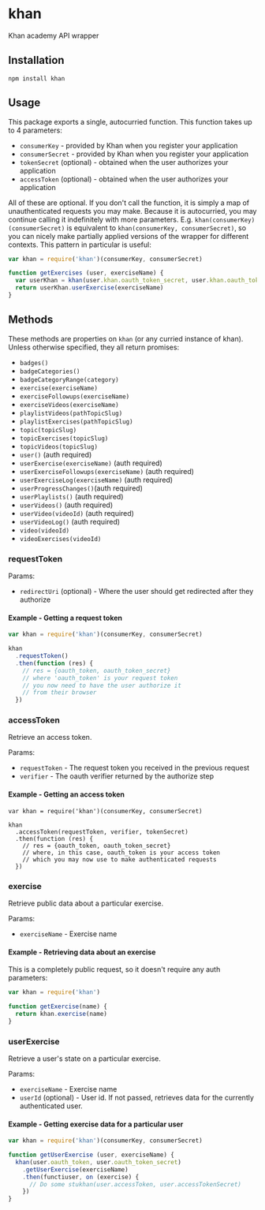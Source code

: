 # khan

Khan academy API wrapper

## Installation

`npm install khan`

## Usage

This package exports a single, autocurried function.  This function takes up to 4 parameters:

* `consumerKey` - provided by Khan when you register your application
* `consumerSecret` - provided by Khan when you register your application
* `tokenSecret` (optional) - obtained when the user authorizes your application
* `accessToken` (optional) - obtained when the user authorizes your application


All of these are optional.  If you don't call the function, it is simply a map of unauthenticated requests you may make.  Because it is autocurried, you may continue calling it indefinitely with more parameters.  E.g. `khan(consumerKey)(consumerSecret)` is equivalent to `khan(consumerKey, consumerSecret)`, so you can nicely make partially applied versions of the wrapper for different contexts.  This pattern in particular is useful:

```javascript
var khan = require('khan')(consumerKey, consumerSecret)

function getExercises (user, exerciseName) {
  var userKhan = khan(user.khan.oauth_token_secret, user.khan.oauth_token)
  return userKhan.userExercise(exerciseName)
}
```

## Methods

These methods are properties on `khan` (or any curried instance of khan).  Unless otherwise specified, they all return promises:

  * `badges()`
  * `badgeCategories()`
  * `badgeCategoryRange(category)`
  * `exercise(exerciseName)`
  * `exerciseFollowups(exerciseName)`
  * `exerciseVideos(exerciseName)`
  * `playlistVideos(pathTopicSlug)`
  * `playlistExercises(pathTopicSlug)`
  * `topic(topicSlug)`
  * `topicExercises(topicSlug)`
  * `topicVideos(topicSlug)`
  * `user()` (auth required)
  * `userExercise(exerciseName)` (auth required)
  * `userExerciseFollowups(exerciseName)` (auth required)
  * `userExerciseLog(exerciseName)` (auth required)
  * `userProgressChanges()`(auth required)
  * `userPlaylists()` (auth required)
  * `userVideos()` (auth required)
  * `userVideo(videoId)` (auth required)
  * `userVideoLog()` (auth required)
  * `video(videoId)`
  * `videoExercises(videoId)`

### requestToken

Params:

  * `redirectUri` (optional) - Where the user should get redirected after they authorize

#### Example - Getting a request token

```javascript
var khan = require('khan')(consumerKey, consumerSecret)

khan
  .requestToken()
  .then(function (res) {
    // res = {oauth_token, oauth_token_secret}
    // where 'oauth_token' is your request token
    // you now need to have the user authorize it
    // from their browser
  })
```


### accessToken

Retrieve an access token.

Params:

  * `requestToken` - The request token you received in the previous request
  * `verifier` - The oauth verifier returned by the authorize step

#### Example - Getting an access token

```
var khan = require('khan')(consumerKey, consumerSecret)

khan
  .accessToken(requestToken, verifier, tokenSecret)
  .then(function (res) {
    // res = {oauth_token, oauth_token_secret}
    // where, in this case, oauth_token is your access token
    // which you may now use to make authenticated requests
  })
```

### exercise

Retrieve public data about a particular exercise.

Params:

  * `exerciseName` - Exercise name

#### Example - Retrieving data about an exercise

This is a completely public request, so it doesn't require any auth parameters:

```javascript
var khan = require('khan')

function getExercise(name) {
  return khan.exercise(name)
}
```

### userExercise

Retrieve a user's state on a particular exercise.

Params:

  * `exerciseName` - Exercise name
  * `userId` (optional) - User id.  If not passed, retrieves data for the currently authenticated user.

#### Example - Getting exercise data for a particular user

```javascript
var khan = require('khan')(consumerKey, consumerSecret)

function getUserExercise (user, exerciseName) {
  khan(user.oauth_token, user.oauth_token_secret)
    .getUserExercise(exerciseName)
    .then(functiuser, on (exercise) {
      // Do some stukhan(user.accessToken, user.accessTokenSecret)
    })
}
```
